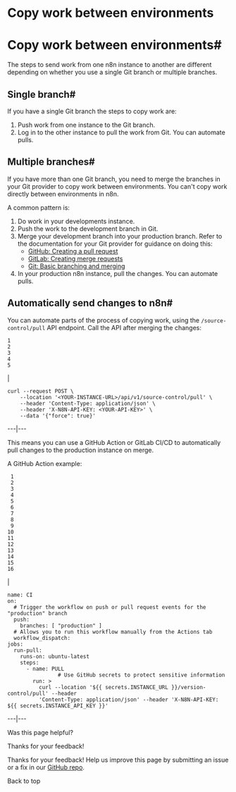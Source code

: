 # Copy work between environments

[ ](https://github.com/n8n-io/n8n-docs/edit/main/docs/source-control-environments/using/copy-work.md "Edit this page")

# Copy work between environments#

The steps to send work from one n8n instance to another are different depending on whether you use a single Git branch or multiple branches.

## Single branch#

If you have a single Git branch the steps to copy work are:

  1. Push work from one instance to the Git branch.
  2. Log in to the other instance to pull the work from Git. You can automate pulls.



## Multiple branches#

If you have more than one Git branch, you need to merge the branches in your Git provider to copy work between environments. You can't copy work directly between environments in n8n. 

A common pattern is:

  1. Do work in your developments instance.
  2. Push the work to the development branch in Git.
  3. Merge your development branch into your production branch. Refer to the documentation for your Git provider for guidance on doing this: 
     * [GitHub: Creating a pull request](https://docs.github.com/en/pull-requests/collaborating-with-pull-requests/proposing-changes-to-your-work-with-pull-requests/creating-a-pull-request)
     * [GitLab: Creating merge requests](https://docs.gitlab.com/ee/user/project/merge_requests/creating_merge_requests.html)
     * [Git: Basic branching and merging](https://git-scm.com/book/en/v2/Git-Branching-Basic-Branching-and-Merging)
  4. In your production n8n instance, pull the changes. You can automate pulls.



## Automatically send changes to n8n#

You can automate parts of the process of copying work, using the `/source-control/pull` API endpoint. Call the API after merging the changes:
    
    
    1
    2
    3
    4
    5

| 
    
    
    curl --request POST \
    	--location '<YOUR-INSTANCE-URL>/api/v1/source-control/pull' \
    	--header 'Content-Type: application/json' \
    	--header 'X-N8N-API-KEY: <YOUR-API-KEY>' \
    	--data '{"force": true}'
      
  
---|---  
  
This means you can use a GitHub Action or GitLab CI/CD to automatically pull changes to the production instance on merge.

A GitHub Action example:
    
    
     1
     2
     3
     4
     5
     6
     7
     8
     9
    10
    11
    12
    13
    14
    15
    16

| 
    
    
    name: CI
    on:
      # Trigger the workflow on push or pull request events for the "production" branch
      push:
        branches: [ "production" ]
      # Allows you to run this workflow manually from the Actions tab
      workflow_dispatch:
    jobs:
      run-pull:
        runs-on: ubuntu-latest
        steps:
          - name: PULL
    				# Use GitHub secrets to protect sensitive information
            run: >
              curl --location '${{ secrets.INSTANCE_URL }}/version-control/pull' --header
              'Content-Type: application/json' --header 'X-N8N-API-KEY: ${{ secrets.INSTANCE_API_KEY }}'
      
  
---|---  
  
Was this page helpful? 

Thanks for your feedback! 

Thanks for your feedback! Help us improve this page by submitting an issue or a fix in our [GitHub repo](https://github.com/n8n-io/n8n-docs). 

Back to top 
